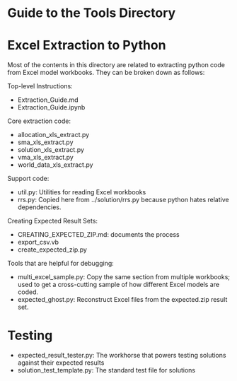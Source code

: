 # Guide to the Tools Directory

# Excel Extraction to Python

Most of the contents in this directory are related to extracting python code from Excel model workbooks.
They can be broken down as follows:

Top-level Instructions:
 * Extraction_Guide.md
 * Extraction_Guide.ipynb

Core extraction code:
 * allocation_xls_extract.py
 * sma_xls_extract.py
 * solution_xls_extract.py
 * vma_xls_extract.py
 * world_data_xls_extract.py

Support code:
 * util<area>.py:  Utilities for reading Excel workbooks
 * rrs<area>.py: Copied here from ../solution/rrs.py because python hates relative dependencies.

Creating Expected Result Sets:
 * CREATING_EXPECTED_ZIP.md: documents the process
 * export_csv.vb
 * create_expected_zip.py

Tools that are helpful for debugging:
 * multi_excel_sample.py:  Copy the same section from multiple workbooks; used to get a cross-cutting sample of how different Excel models are coded.
 * expected_ghost.py: Reconstruct Excel files from the expected.zip result set.


# Testing

 * expected_result_tester.py:  The workhorse that powers testing solutions against their expected results
 * solution_test_template.py:  The standard test file for solutions
